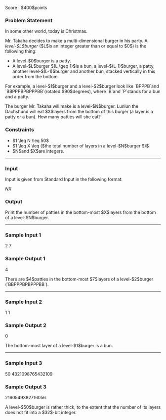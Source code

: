 
<div>

<span>

<span>

<p>
Score : $400$points
</p>

<div>

<section>

### **Problem Statement**

<p>
In some other world, today is Christmas.
</p>

<p>
Mr. Takaha decides to make a multi-dimensional burger in his party. A 
<em>
level-$L$burger
</em>
($L$is an integer greater than or equal to $0$) is the following thing:
</p>

<ul>

<li>
A level-$0$burger is a patty.
</li>

<li>
A level-$L$burger $(L \geq 1)$is a bun, a level-$(L-1)$burger, a patty, another level-$(L-1)$burger and another bun, stacked vertically in this order from the bottom.
</li>

</ul>

<p>
For example, a level-$1$burger and a level-$2$burger look like `BPPPB`and `BBPPPBPBPPPBB`(rotated $90$degrees), where `B`and `P`stands for a bun and a patty.
</p>

<p>
The burger Mr. Takaha will make is a level-$N$burger. Lunlun the Dachshund will eat $X$layers from the bottom of this burger (a layer is a patty or a bun). How many patties will she eat?
</p>

</section>

</div>

<div>

<section>

### **Constraints**

<ul>

<li>
$1 \leq N \leq 50$
</li>

<li>
$1 \leq X \leq ($the total number of layers in a level-$N$burger $)$
</li>

<li>
$N$and $X$are integers.
</li>

</ul>

</section>

</div>

---

<div>

<div>

<section>

### **Input**

<p>
Input is given from Standard Input in the following format:
</p>

<div>

$N$$X$
</div>

</section>

</div>

<div>

<section>

### **Output**

<p>
Print the number of patties in the bottom-most $X$layers from the bottom of a level-$N$burger.
</p>

</section>

</div>

</div>

---

<div>

<section>

### **Sample Input 1**

<div>

2 7

</div>

</section>

</div>

<div>

<section>

### **Sample Output 1**

<div>

4

</div>

<p>
There are $4$patties in the bottom-most $7$layers of a level-$2$burger (`BBPPPBPBPPPBB`).
</p>

</section>

</div>

---

<div>

<section>

### **Sample Input 2**

<div>

1 1

</div>

</section>

</div>

<div>

<section>

### **Sample Output 2**

<div>

0

</div>

<p>
The bottom-most layer of a level-$1$burger is a bun.
</p>

</section>

</div>

---

<div>

<section>

### **Sample Input 3**

<div>

50 4321098765432109

</div>

</section>

</div>

<div>

<section>

### **Sample Output 3**

<div>

2160549382716056

</div>

<p>
A level-$50$burger is rather thick, to the extent that the number of its layers does not fit into a $32$-bit integer.
</p>

</section>

</div>

</span>

</span>

</div>
